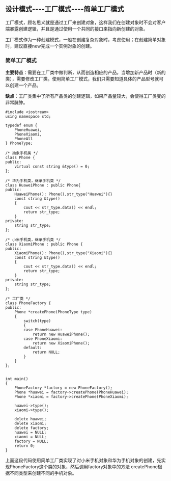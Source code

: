 ## 设计模式----工厂模式----简单工厂模式

工厂模式，顾名思义就是通过工厂来创建对象，这样我们在创建对象时不会对客户端暴露创建逻辑，并且是通过使用一个共同的接口来指向新创建的对象。

工厂模式作为一种创建模式，一般在创建复杂对象时，考虑使用；在创建简单对象时，建议直接new完成一个实例对象的创建。

### 简单工厂模式

**主要特点**：需要在工厂类中做判断，从而创造相应的产品，当增加新产品时（新的类），需要修改工厂类。使用简单工厂模式，我们只需要知道具体的产品型号就可以创建一个产品。

**缺点**：工厂类集中了所有产品类的创建逻辑，如果产品量较大，会使得工厂类变的非常臃肿。

	#include <iostream>
	using namespace std;
	
	typedef enum {
	    PhoneHuawei,
	    PhoneXiaomi,
	    PhoneAll
	} PhoneType;
	
	/* 抽象手机类 */
	class Phone {
	public:
	    virtual const string &type() = 0;
	};
	
	/* 华为手机类，继承手机类 */
	class HuaweiPhone : public Phone{
	public:
	    HuaweiPhone(): Phone(),str_type("Huawei"){}
	    const string &type() 
	    {     
	        cout << str_type.data() << endl;
	        return str_type;
	    }    
	private:
	    string str_type;
	};           
	
	/* 小米手机类，继承手机类 */
	class XiaomiPhone : public Phone { 
	public:
	    XiaomiPhone(): Phone(),str_type("Xiaomi"){}
	    const string &type()
	    {
	        cout << str_type.data() << endl;
	        return str_type;
	    }
	private:
	    string str_type;
	};
	
	/* 工厂类 */
	class PhoneFactory {
	public:
	    Phone *createPhone(PhoneType type)
	    {
	        switch(type)
	        {
	        case PhoneHuawei:
	            return new HuaweiPhone();
	        case PhoneXiaomi:
	            return new XiaomiPhone();
	        default:
	            return NULL;
	        }
	    }
	};
	
	
	int main()
	{
	    PhoneFactory *factory = new PhoneFactory();
	    Phone *huawei = factory->createPhone(PhoneHuawei);
	    Phone *xiaomi = factory->createPhone(PhoneXiaomi);
	
	    huawei->type();
	    xiaomi->type();
	
	    delete huawei;
	    delete xiaomi;
	    delete factory;
	    huawei = NULL;
	    xiaomi = NULL;
	    factory = NULL;
	    return 0;
	}

上面这段代码使用简单工厂类实现了对小米手机对象和华为手机对象的创建，先实现PhoneFactory这个类的对象，然后调用factory对象中的方法 createPhone根据不同类型来创建不同的手机对象。